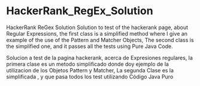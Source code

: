 # HackerRank_RegEx_Solution
HackerRank ReGex Solution
Solution to test of the hackerank page, about Regular Expressions, the first class is a simplified method where I give an example of the use of the Pattern and Matcher Objects,
The second class is the simplified one, and it passes all the tests using Pure Java Code.

Solucion a test de la pagina hackerank, acerca de Expresiones regulares, la primera clase es un metodo simplificado donde doy ejemplo de la utilizacion de los Objetos Pattern y Matcher,
La segunda Clase es la simplificada ,  y que pasa todos los test utilizando Código Java Puro
